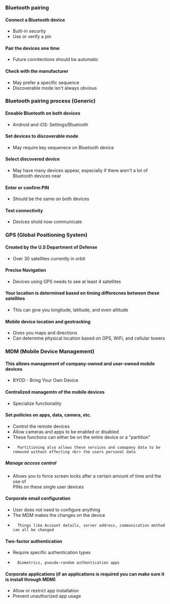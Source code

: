 ### Bluetooth pairing

#### Connect a Bluetooth device
- Built-in security
- Use or verify a pin

#### Pair the devices one time
- Future conntections should be automatic

#### Check with the manufacturer
- May prefer a specific sequence
- Discoverable mode isn't always obvious

### Bluetooth pairing process (Generic)

#### Eneable Bluetooth on both devices
- Android and iOS: Settings/Bluetooth

#### Set devices to discoverable mode
- May require key sequenece on Bluetooth device

#### Select discovered device
- May have many devices appear, especially if there aren't a lot of	Bluetooth devices near

#### Enter or confirm PIN
- Should be the same on both devices

#### Test connectivity
- Devices shold now communicate

### GPS (Global Positioning System)

#### Created by the U.S Department of Defense
- Over 30 satellites currently in orbit

#### Precise Navigation
- Devices using GPS needs to see at least 4 satellites

#### Your location is determined based on timing differecnes between these satellites
- This can give you longitude, latitiude, and even altitude

#### Mobile device location and geotracking
- Gives you maps and directions
- Can determine physical location based on GPS, WiFi, and cellular towers

### MDM (Mobile Device Management)

#### This allows management of company-owned and user-owned	mobile devices
- BYOD - Bring Your Own Device

#### Centralized managemtn of the mobile devices
- Specialize functionality

#### Set poilicies on apps, data, camera, etc.
- Control the remote devices
- Allow cameras and apps to be enabled or disabled
- These functions can either be on the entire device or a "partition"
-		Partitioning also allows these services and comapany data to be removed without effecting <br> the users personal data

##### Manage access control
- Allows you to force screen locks after a certain amount of time and the use of <br> PINs on these single user devices

#### Corporate email configuration
- User does not need to configure anything
- The MDM makes the changes on the device
-		Things like Account details, server address, communication method can all be changed

#### Two-factor authentication
- Require specific authentication types
-		Biometrics, pseudo-random authentication apps

#### Corporate applications (if an applications is required you can make sure it is install through MDM) 
- Allow or restrict app installation
- Prevent unauthorized app usage

